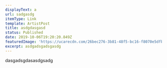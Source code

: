 ```yaml
---
displayText: a
url: sadgasdg
itemType: Link
template: ArtistPost
title: asdgdasgasd
status: Published
date: 2019-10-06T19:20:20.849Z
featuredImage: 'https://ucarecdn.com/26bec276-3b81-48f5-bc16-f8070e5dfb8c/'
excerpt: asdgadsgadsgasdg
---
```

dasgadsgdasasdgsadg
